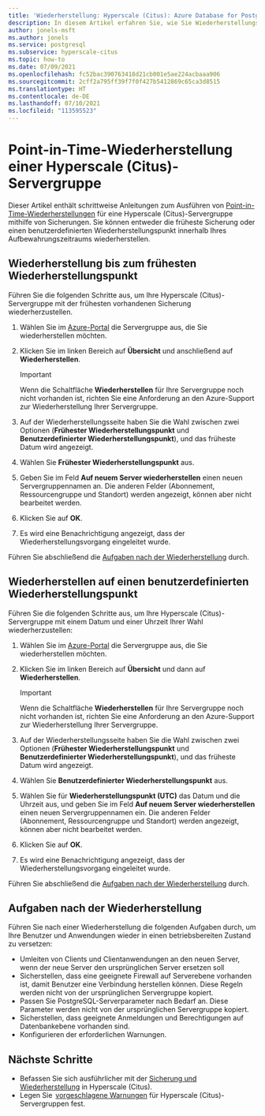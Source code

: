 ```yaml
---
title: 'Wiederherstellung: Hyperscale (Citus): Azure Database for PostgreSQL: Azure-Portal'
description: In diesem Artikel erfahren Sie, wie Sie Wiederherstellungsvorgänge in Azure Database for PostgreSQL Hyperscale (Citus) über das Azure-Portal durchführen.
author: jonels-msft
ms.author: jonels
ms.service: postgresql
ms.subservice: hyperscale-citus
ms.topic: how-to
ms.date: 07/09/2021
ms.openlocfilehash: fc52bac390763418d21cb001e5ae224acbaaa906
ms.sourcegitcommit: 2cff2a795ff39f7f0f427b5412869c65ca3d8515
ms.translationtype: HT
ms.contentlocale: de-DE
ms.lasthandoff: 07/10/2021
ms.locfileid: "113595523"
---
```

# <a name="point-in-time-restore-of-a-hyperscale-citus-server-group"></a>Point-in-Time-Wiederherstellung einer Hyperscale (Citus)-Servergruppe

Dieser Artikel enthält schrittweise Anleitungen zum Ausführen von [Point-in-Time-Wiederherstellungen](concepts-hyperscale-backup.md#restore) für eine Hyperscale (Citus)-Servergruppe mithilfe von Sicherungen. Sie können entweder die früheste Sicherung oder einen benutzerdefinierten Wiederherstellungspunkt innerhalb Ihres Aufbewahrungszeitraums wiederherstellen.

## <a name="restoring-to-the-earliest-restore-point"></a>Wiederherstellung bis zum frühesten Wiederherstellungspunkt

Führen Sie die folgenden Schritte aus, um Ihre Hyperscale (Citus)-Servergruppe mit der frühesten vorhandenen Sicherung wiederherzustellen.

1.  Wählen Sie im [Azure-Portal](https://portal.azure.com/) die Servergruppe aus, die Sie wiederherstellen möchten.

2.  Klicken Sie im linken Bereich auf **Übersicht** und anschließend auf **Wiederherstellen**.

    > [!IMPORTANT]
    > Wenn die Schaltfläche **Wiederherstellen** für Ihre Servergruppe noch nicht vorhanden ist, richten Sie eine Anforderung an den Azure-Support zur Wiederherstellung Ihrer Servergruppe.

3.  Auf der Wiederherstellungsseite haben Sie die Wahl zwischen zwei Optionen (**Frühester Wiederherstellungspunkt** und **Benutzerdefinierter Wiederherstellungspunkt**), und das früheste Datum wird angezeigt.

4.  Wählen Sie **Frühester Wiederherstellungspunkt** aus.

5.  Geben Sie im Feld **Auf neuem Server wiederherstellen** einen neuen Servergruppennamen an. Die anderen Felder (Abonnement, Ressourcengruppe und Standort) werden angezeigt, können aber nicht bearbeitet werden.

6.  Klicken Sie auf **OK**.

7.  Es wird eine Benachrichtigung angezeigt, dass der Wiederherstellungsvorgang eingeleitet wurde.

Führen Sie abschließend die [Aufgaben nach der Wiederherstellung](#post-restore-tasks) durch.

## <a name="restoring-to-a-custom-restore-point"></a>Wiederherstellen auf einen benutzerdefinierten Wiederherstellungspunkt

Führen Sie die folgenden Schritte aus, um Ihre Hyperscale (Citus)-Servergruppe mit einem Datum und einer Uhrzeit Ihrer Wahl wiederherzustellen:

1.  Wählen Sie im [Azure-Portal](https://portal.azure.com/) die Servergruppe aus, die Sie wiederherstellen möchten.

2.  Klicken Sie im linken Bereich auf **Übersicht** und dann auf **Wiederherstellen**.

    > [!IMPORTANT]
    > Wenn die Schaltfläche **Wiederherstellen** für Ihre Servergruppe noch nicht vorhanden ist, richten Sie eine Anforderung an den Azure-Support zur Wiederherstellung Ihrer Servergruppe.

3.  Auf der Wiederherstellungsseite haben Sie die Wahl zwischen zwei Optionen (**Frühester Wiederherstellungspunkt** und **Benutzerdefinierter Wiederherstellungspunkt**), und das früheste Datum wird angezeigt.

4.  Wählen Sie **Benutzerdefinierter Wiederherstellungspunkt** aus.

5.  Wählen Sie für **Wiederherstellungspunkt (UTC)** das Datum und die Uhrzeit aus, und geben Sie im Feld **Auf neuem Server wiederherstellen** einen neuen Servergruppennamen ein. Die anderen Felder (Abonnement, Ressourcengruppe und Standort) werden angezeigt, können aber nicht bearbeitet werden.
 
6.  Klicken Sie auf **OK**.

7.  Es wird eine Benachrichtigung angezeigt, dass der Wiederherstellungsvorgang eingeleitet wurde.

Führen Sie abschließend die [Aufgaben nach der Wiederherstellung](#post-restore-tasks) durch.

## <a name="post-restore-tasks"></a>Aufgaben nach der Wiederherstellung

Führen Sie nach einer Wiederherstellung die folgenden Aufgaben durch, um Ihre Benutzer und Anwendungen wieder in einen betriebsbereiten Zustand zu versetzen:

* Umleiten von Clients und Clientanwendungen an den neuen Server, wenn der neue Server den ursprünglichen Server ersetzen soll
* Sicherstellen, dass eine geeignete Firewall auf Serverebene vorhanden ist, damit Benutzer eine Verbindung herstellen können. Diese Regeln werden nicht von der ursprünglichen Servergruppe kopiert.
* Passen Sie PostgreSQL-Serverparameter nach Bedarf an. Diese Parameter werden nicht von der ursprünglichen Servergruppe kopiert.
* Sicherstellen, dass geeignete Anmeldungen und Berechtigungen auf Datenbankebene vorhanden sind.
* Konfigurieren der erforderlichen Warnungen.

## <a name="next-steps"></a>Nächste Schritte

* Befassen Sie sich ausführlicher mit der [Sicherung und Wiederherstellung](concepts-hyperscale-backup.md) in Hyperscale (Citus).
* Legen Sie  [vorgeschlagene Warnungen](./howto-hyperscale-alert-on-metric.md#suggested-alerts) für Hyperscale (Citus)-Servergruppen fest.
